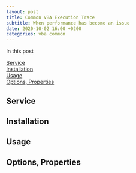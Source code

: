 ```yaml
---
layout: post
title: Common VBA Execution Trace
subtitle: When performance has become an issue
date: 2020-10-02 16:00 +0200
categories: vba common
---
```


In this post

[Service](#service)<br>
[Installation](#installation)<br>
[Usage](#usage)<br>
[Options, Properties](#options-properties)<br>

## Service
## Installation
## Usage
## Options, Properties
